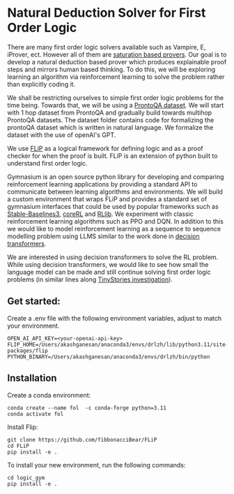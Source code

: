 
# Natural Deduction Solver for First Order Logic

There are many first order logic solvers available such as Vampire, E, iProver, ect. However all of them are [saturation based provers](https://www.sciencedirect.com/science/article/pii/S0168007222000823). Our goal is to develop a natural deduction based prover which produces explainable proof steps and mirrors human based thinking. To do this, we will be exploring learning an algorithm via reinforcement learning to solve the problem rather than explicitly coding it. 

We shall be restricting ourselves to simple first order logic problems for the time being. Towards that, we will be using a [ProntoQA dataset](https://arxiv.org/pdf/2210.01240). We will start with 1 hop dataset from ProntoQA and gradually build towards multihop ProntoQA datasets. The dataset folder contains code for formalizing the prontoQA dataset which is written in natural language. We formalize the dataset with the use of openAI's GPT. 

We use [FLiP](https://jon-jacky.github.io/FLiP/www/reference-nd.html) as a logical framework for defining logic and as a proof checker for when the proof is built. FLiP is an extension of python built to understand first order logic. 

Gymnasium is an open source python library for developing and comparing reinforcement learning applications by providing a standard API to communicate between learning algorithms and environments. We will build a custom environment that wraps FLiP and provides a standard set of gymnasium interfaces that could be used by popular frameworks such as [Stable-Baselines3](https://stable-baselines3.readthedocs.io/en/master/), [coreRL](https://docs.cleanrl.dev/) and [RLlib](https://docs.ray.io/en/latest/rllib/index.html). We experiment with classic reinforcement learning algorithms such as PPO and DQN. In addition to this we would like to model reinforcement learning as a sequence to sequence modelling problem using LLMS similar to the work done in [decision transformers](https://arxiv.org/abs/2106.01345). 

We are interested in using decision transformers to solve the RL problem. While using decision transformers, we would like to see how small the language model can be made and still continue solving first order logic problems (in similar lines along [TinyStories investigation](https://arxiv.org/pdf/2305.07759)).

## Get started:

Create a .env file with the following environment variables, adjust to match your environment.

```shell
OPEN_AI_API_KEY=<your-openai-api-key>
FLIP_HOME=/Users/akashganesan/anaconda3/envs/drlzh/lib/python3.11/site-packages/flip
PYTHON_BINARY=/Users/akashganesan/anaconda3/envs/drlzh/bin/python
```

## Installation

Create a conda environment:
```{shell}
conda create --name fol  -c conda-forge python=3.11
conda activate fol
```

Install Flip:
```{shell}
git clone https://github.com/fibbonacciBear/FLiP
cd FLiP
pip install -e .
```

To install your new environment, run the following commands:

```{shell}
cd logic_gym
pip install -e .
```

